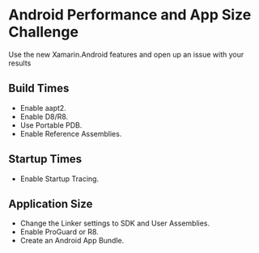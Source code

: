# Android Performance and App Size Challenge
Use the new Xamarin.Android features and open up an issue with your results
## Build Times
- Enable aapt2.
- Enable D8/R8.
- Use Portable PDB.
- Enable Reference Assemblies.
## Startup Times
- Enable Startup Tracing.
## Application Size
- Change the Linker settings to SDK and User Assemblies.
- Enable ProGuard or R8.
- Create an Android App Bundle.
